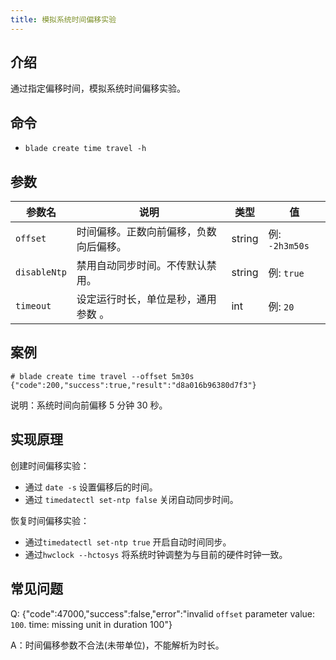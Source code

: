 ```yaml
---
title: 模拟系统时间偏移实验
---
```


## 介绍

通过指定偏移时间，模拟系统时间偏移实验。

## 命令

- `blade create time travel -h`

## 参数

| 参数名       | 说明                                   | 类型   | 值             |
| ------------ | -------------------------------------- | ------ | -------------- |
| `offset`     | 时间偏移。正数向前偏移，负数向后偏移。 | string | 例: `-2h3m50s` |
| `disableNtp` | 禁用自动同步时间。不传默认禁用。       | string | 例: `true`     |
| `timeout`    | 设定运行时长，单位是秒，通用参数 。    | int    | 例: `20`       |

## 案例

```text
# blade create time travel --offset 5m30s
{"code":200,"success":true,"result":"d8a016b96380d7f3"}
```

说明：系统时间向前偏移 5 分钟 30 秒。

## 实现原理

创建时间偏移实验：

- 通过 `date -s` 设置偏移后的时间。
- 通过 `timedatectl set-ntp false` 关闭自动同步时间。

恢复时间偏移实验：

- 通过`timedatectl set-ntp true` 开启自动时间同步。
- 通过`hwclock --hctosys` 将系统时钟调整为与目前的硬件时钟一致。

## 常见问题

Q: {"code":47000,"success":false,"error":"invalid `offset` parameter value: `100`. time: missing unit in duration 100"}

A：时间偏移参数不合法(未带单位)，不能解析为时长。
